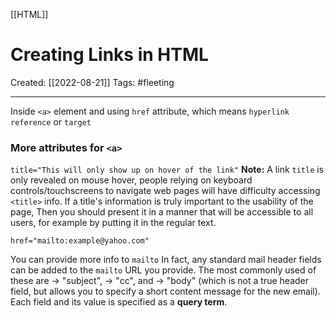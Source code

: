 [[HTML]]

# Creating Links in HTML
Created:  [[2022-08-21]]
Tags: #fleeting 

---
Inside `<a>` element
and using `href` attribute, which means `hyperlink reference` or `target`

### More attributes for `<a>`

`title="This will only show up on hover of the link"`
**Note:** A link `title` is only revealed on mouse hover, people relying on keyboard controls/touchscreens to navigate web pages will have difficulty accessing `<title>` info. 
If a title's information is truly important to the usability of the page,
Then you should present it in a manner that will be accessible to all users, 
    for example by putting it in the regular text.

`href="mailto:example@yahoo.com"`

You can provide more info to `mailto`
In fact, any standard mail header fields can be added to the `mailto` URL you provide. 
The most commonly used of these are 
-> "subject", 
-> "cc", and 
-> "body" (which is not a true header field, but allows you to specify a short content message for the new email). 
Each field and its value is specified as a **query term**.









